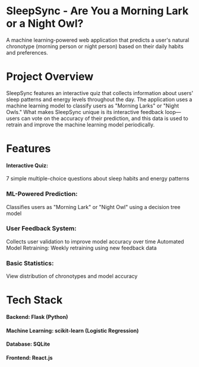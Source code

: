 # SleepSync - Are You a Morning Lark or a Night Owl?
A machine learning-powered web application that predicts a user's natural chronotype (morning person or night person) based on their daily habits and preferences.

# Project Overview
SleepSync features an interactive quiz that collects information about users' sleep patterns and energy levels throughout the day. The application uses a machine learning model to classify users as "Morning Larks" or "Night Owls." What makes SleepSync unique is its interactive feedback loop—users can vote on the accuracy of their prediction, and this data is used to retrain and improve the machine learning model periodically.

# Features

#### Interactive Quiz:
7 simple multiple-choice questions about sleep habits and energy patterns
### ML-Powered Prediction: 
Classifies users as "Morning Lark" or "Night Owl" using a decision tree model
### User Feedback System: 
Collects user validation to improve model accuracy over time
Automated Model Retraining: Weekly retraining using new feedback data
### Basic Statistics: 
View distribution of chronotypes and model accuracy

# Tech Stack
#### Backend: Flask (Python)
#### Machine Learning: scikit-learn (Logistic Regression)
#### Database: SQLite
#### Frontend: React.js
